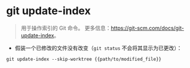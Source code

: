# git update-index

> 用于操作索引的 Git 命令。
> 更多信息：<https://git-scm.com/docs/git-update-index>。

- 假装一个已修改的文件没有改变（`git status` 不会将其显示为已更改）：

`git update-index --skip-worktree {{path/to/modified_file}}`